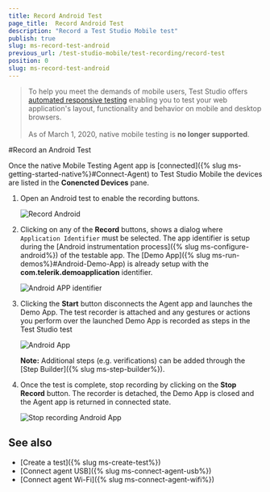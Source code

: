 ```yaml
---
title: Record Android Test
page_title:  Record Android Test
description: "Record a Test Studio Mobile test"
publish: true
slug: ms-record-test-android
previous_url: /test-studio-mobile/test-recording/record-test
position: 0
slug: ms-record-test-android
---
```


> To help you meet the demands of mobile users, Test Studio offers <a href="https://www.telerik.com/teststudio/automated-website-responsive-testing" target="_blank">automated responsive testing</a> enabling you to test your web application's layout, functionality and behavior on mobile and desktop browsers.
><br>
><br>
> As of March 1, 2020, native mobile testing is __no longer supported__.

#Record an Android Test

Once the native Mobile Testing Agent app is [connected]({% slug ms-getting-started-native%}#Connect-Agent) to Test Studio Mobile the devices are listed in the **Conencted Devices** pane.

1. Open an Android test to enable the recording buttons. 

	![Record Android](/img/test-studio-mobile/test-recording/record-test/fig8.png)

2. Clicking on any of the **Record** buttons, shows a dialog where `Application Identifier` must be selected. The app identifier is setup during the [Android instrumentation process]({% slug ms-configure-android%}) of the testable app. The [Demo App]({% slug ms-run-demos%}#Android-Demo-App) is already setup with the **com.telerik.demoapplication** identifier.

	![Android APP identifier](/img/test-studio-mobile/test-recording/record-test/fig5.png)

3. Clicking the **Start** button disconnects the Agent app and launches the Demo App. The test recorder is attached and any gestures or actions you perform over the launched Demo App is recorded as steps in the Test Studio test

	![Android App](/img/test-studio-mobile/test-recording/record-test/fig6.png)

	**Note:** Additional steps (e.g. verifications) can be added through the [Step Builder]({% slug ms-step-builder%}).

4. Once the test is complete, stop recording by clicking on the **Stop Record** button. The recorder is detached, the Demo App is closed and the Agent app is returned in connected state.

	![Stop recording Android App](/img/test-studio-mobile/test-recording/record-test/fig7.png)

## See also

* [Create a test]({% slug ms-create-test%})
* [Connect agent USB]({% slug ms-connect-agent-usb%})
* [Connect agent Wi-Fi]({% slug ms-connect-agent-wifi%})